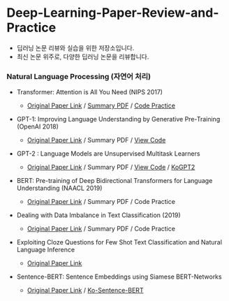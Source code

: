 # Deep-Learning-Paper-Review-and-Practice

* 딥러닝 논문 리뷰와 실습을 위한 저장소입니다.
* 최신 논문 위주로, 다양한 딥러닝 논문을 리뷰합니다.

### Natural Language Processing (자연어 처리)
* Transformer: Attention is All You Need (NIPS 2017)
  * [Original Paper Link](https://arxiv.org/abs/1706.03762) / [Summary PDF](https://github.com/gyqls/Deep-Learning-Paper-Review-and-Practice/blob/main/paper_review_notes/Transformer(Attention%20is%20All%20You%20Need).pdf) / [Code Practice](https://github.com/gyqls/Deep-Learning-Paper-Review-and-Practice/blob/main/code_practices/LANGUAGE%20MODELING%20WITH%20NN.TRANSFORMER%20AND%20TORCHTEXT.ipynb)
* GPT-1: Improving Language Understanding by Generative Pre-Training (OpenAI 2018)
  * [Original Paper Link](https://www.cs.ubc.ca/~amuham01/LING530/papers/radford2018improving.pdf) / Summary PDF / [View Code](https://openai.com/blog/language-unsupervised/)
* GPT-2 : Language Models are Unsupervised Multitask Learners
  * [Original Paper Link](https://cdn.openai.com/better-language-models/language_models_are_unsupervised_multitask_learners.pdf) / Summary PDF / [View Code](https://github.com/openai/gpt-2) / [KoGPT2](https://github.com/skt-ai/kogpt2?utm_medium=social&utm_source=medium&utm_campaign=everyone%20ai&utm_content=kogpt2)
* BERT: Pre-training of Deep Bidirectional Transformers for Language Understanding (NAACL 2019)
  * [Original Paper Link](https://arxiv.org/abs/1810.04805) / Summary PDF / Code Practice
* Dealing with Data Imbalance in Text Classification (2019)
  * [Original Paper Link](https://www.sciencedirect.com/science/article/pii/S1877050919314152?via%3Dihub) / Summary PDF / Code Practice
* Exploiting Cloze Questions for Few Shot Text Classification and Natural Language Inference
  * [Original Paper Link](https://arxiv.org/pdf/2001.07676v3.pdf)

* Sentence-BERT: Sentence Embeddings using Siamese BERT-Networks
  * [Original Paper Link](https://arxiv.org/abs/1908.10084) / [Ko-Sentence-BERT](https://github.com/BM-K/KoSentenceBERT_ETRI)
